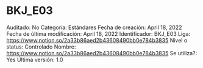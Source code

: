 # BKJ_E03

Auditado: No
Categoría: Estándares
Fecha de creación: April 18, 2022
Fecha de última modificación: April 18, 2022
Identificador: BKJ_E03
Liga: https://www.notion.so/2a33b86aed2b43608490bb0e784b3835 
Nivel o status: Controlado
Nombre: https://www.notion.so/2a33b86aed2b43608490bb0e784b3835 
Se utiliza?: Yes
Última versión: 1.0